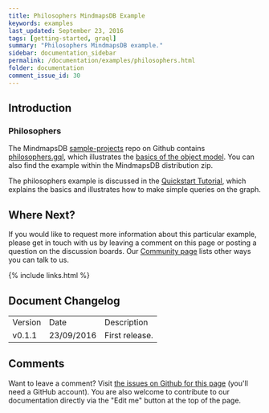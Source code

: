```yaml
---
title: Philosophers MindmapsDB Example
keywords: examples
last_updated: September 23, 2016
tags: [getting-started, graql]
summary: "Philosophers MindmapsDB example."
sidebar: documentation_sidebar
permalink: /documentation/examples/philosophers.html
folder: documentation
comment_issue_id: 30
---
```



## Introduction

### Philosophers

The MindmapsDB [sample-projects](https://github.com/mindmapsdb/sample-projects) repo on Github contains [philosophers.gql](https://github.com/mindmapsdb/sample-projects/blob/master/philosophers.gql), which illustrates the [basics of the object model](../the-basics/mindmaps-basics.html). You can also find the example within the MindmapsDB distribution zip.

The philosophers example is discussed in the [Quickstart Tutorial](../the-basics/quickstart-tutorial.html), which explains the basics and illustrates how to make simple queries on the graph.

## Where Next?

If you would like to request more information about this particular example, please get in touch with us by leaving a comment on this page or posting a question on the discussion boards.  Our [Community page](https://mindmaps.io/community.html) lists other ways you can talk to us.


{% include links.html %}

## Document Changelog  

<table>
    <tr>
        <td>Version</td>
        <td>Date</td>
        <td>Description</td>        
    </tr>
        <tr>
        <td>v0.1.1</td>
        <td>23/09/2016</td>
        <td>First release.</td>        
    </tr>
</table>

## Comments
Want to leave a comment? Visit <a href="https://github.com/mindmapsdb/docs/issues/30" target="_blank">the issues on Github for this page</a> (you'll need a GitHub account). You are also welcome to contribute to our documentation directly via the "Edit me" button at the top of the page.

